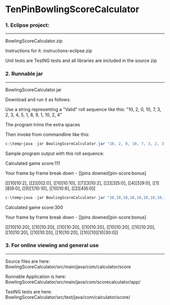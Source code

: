# TenPinBowlingScoreCalculator

### 1. Eclipse project:
---
BowlingScoreCalculator.zip

Instructions for it: instructions-eclipse.zip

Unit tests are TestNG tests and all libraries are included in the source zip

### 2. Runnable jar
---
BowlingScoreCalculator.jar

Download and run it as follows:

Use a string representing a "Valid" roll sequence like this: "10, 2, 0, 10, 7, 3, 2, 3, 4, 5, 1, 8, 9, 1, 10, 2, 4"

The program trims the extra spaces

Then invoke from commandline like this:

```java
c:\temp>java -jar BowlingScoreCalculator.jar "10, 2, 0, 10, 7, 3, 2, 3, 4, 5, 1, 8, 9, 1, 10, 2, 4"
```

Sample program output with this roll sequence:

Calculated game score:111

Your frame by frame break down - [[pins downed]pin-score:bonus]

[[[10]10:2], [[2][0]2:0], [[10]10:10], [[7][3]10:2], [[2][3]5:0], [[4][5]9:0], [[1][8]9:0], [[9][1]10:10], [[10]10:6], [[2][4]6:0]]

```java
c:\temp>java -jar BowlingScoreCalculator.jar "10,10,10,10,10,10,10,10,10,10,10,10"
```

Calculated game score:300

Your frame by frame break down - [[pins downed]pin-score:bonus]

[[[10]10:20], [[10]10:20], [[10]10:20], [[10]10:20], [[10]10:20], [[10]10:20], [[10]10:20], [[10]10:20], [[10]10:20], [[10][10][10]30:0]]

### 3. For online viewing and general use
---
Source files are here:
BowlingScoreCalculator/src/main/java/com/calculator/score

Runnable Application is here:
BowlingScoreCalculator/src/main/java/com/scorecalculator/app/

TestNG tests are here:
BowlingScoreCalculator/src/test/java/com/calculator/score/

